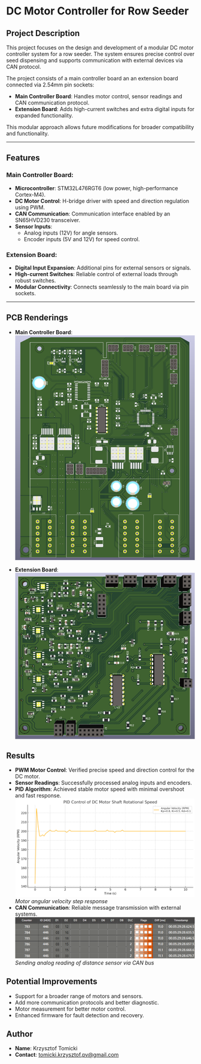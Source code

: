 # DC Motor Controller for Row Seeder

## Project Description
This project focuses on the design and development of a modular DC motor controller system for a row seeder.
The system ensures precise control over seed dispensing and supports communication with external devices via CAN protocol.

The project consists of a main controller board an an extension board connected via 2.54mm pin sockets:
- **Main Controller Board**: Handles motor control, sensor readings and CAN communication protocol.
- **Extension Board**: Adds high-current switches and extra digital inputs for expanded functionality.

This modular approach allows future modifications for broader compatibility and functionality.

---

## Features
### Main Controller Board:
- **Microcontroller**: STM32L476RGT6 (low power, high-performance Cortex-M4).
- **DC Motor Control**: H-bridge driver with speed and direction regulation using PWM.
- **CAN Communication**: Communication interface enabled by an SN65HVD230 transceiver.
- **Sensor Inputs**:
  - Analog inputs (12V) for angle sensors.
  - Encoder inputs (5V and 12V) for speed control.

### Extension Board:
- **Digital Input Expansion**: Additional pins for external sensors or signals.
- **High-current Switches**: Reliable control of external loads through robust switches.
- **Modular Connectivity**: Connects seamlessly to the main board via pin sockets.

---

## PCB Renderings
- **Main Controller Board**:
  ![Main Controller PCB](Images/BOTTOM.png)

- **Extension Board**:
  ![Extension PCB (made by my friend :))](Images/UP.png)

## Results
- **PWM Motor Control**: Verified precise speed and direction control for the DC motor.
- **Sensor Readings**: Successfully processed analog inputs and encoders.
- **PID Algorithm**: Achieved stable motor speed with minimal overshoot and fast response.
  ![](Images/PID.png)
  *Motor angular velocity step response*
- **CAN Communication**: Reliable message transmission with external systems.
  ![](Images/CAN.PNG)
  *Sending analog reading of distance sensor via CAN bus*


## Potential Improvements
- Support for a broader range of motors and sensors.
- Add more communication protocols and better diagnostic.
- Motor measurement for better motor control.
- Enhanced firmware for fault detection and recovery.

## Author
- **Name**: Krzysztof Tomicki
- **Contact**: tomicki.krzysztof.pv@gmail.com
  
